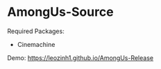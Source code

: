 # AmongUs-Source

Required Packages:

- Cinemachine

Demo: https://leozinh1.github.io/AmongUs-Release
